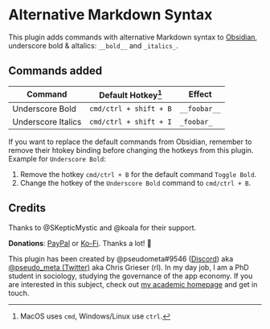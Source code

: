 # Alternative Markdown Syntax

This plugin adds commands with alternative Markdown syntax to [Obsidian](https://obsidian.md/), underscore bold & altalics: `__bold__` and `_italics_`.

## Commands added

| Command            | Default Hotkey[^1]     | Effect       |
| ------------------ | ---------------------- | ------------ |
| Underscore Bold    | `cmd/ctrl + shift + B` | `__foobar__` |
| Underscore Italics | `cmd/ctrl + shift + I` | `_foobar_`   |

If you want to replace the default commands from Obsidian, remember to remove their htokey binding before changing the hotkeys from this plugin. Example for `Underscore Bold`:
1. Remove the hotkey `cmd/ctrl + B` for the default command `Toggle Bold`.
2. Change the hotkey of the `Underscore Bold` command to `cmd/ctrl + B`.

## Credits

Thanks to @SKepticMystic and @koala for their support.

**Donations**: [PayPal](https://www.paypal.com/paypalme/ChrisGrieser) or [Ko-Fi](https://ko-fi.com/pseudometa). Thanks a lot! 🙏

This plugin has been created by @pseudometa#9546 ([Discord](https://discord.gg/veuWUTm)) aka [@pseudo_meta (Twitter)](https://twitter.com/pseudo_meta) aka Chris Grieser (rl). In my day job, I am a PhD student in sociology, studying the governance of the app economy. If you are interested in this subject, check out [my academic homepage](https://chris-grieser.de/) and get in touch.


[^1]: MacOS uses `cmd`, Windows/Linux use `ctrl`.
